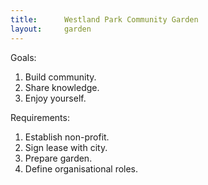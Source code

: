 ```yaml
---
title:      Westland Park Community Garden
layout:     garden
---
```


Goals:

1. Build community.
2. Share knowledge.
3. Enjoy yourself.

Requirements:

1. Establish non-profit.
2. Sign lease with city.
3. Prepare garden.
4. Define organisational roles.
